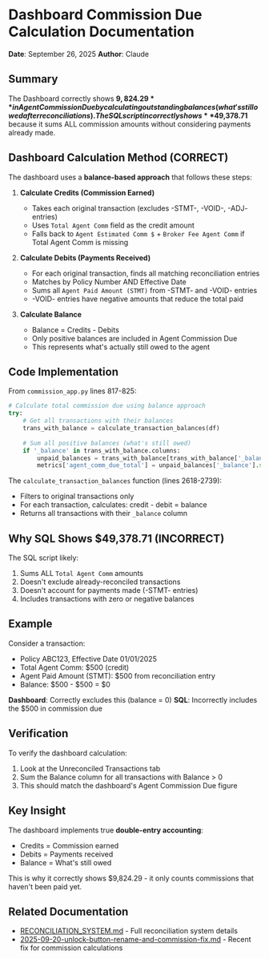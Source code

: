 # Dashboard Commission Due Calculation Documentation
**Date**: September 26, 2025
**Author**: Claude

## Summary
The Dashboard correctly shows **$9,824.29** in Agent Commission Due by calculating outstanding balances (what's still owed after reconciliations). The SQL script incorrectly shows **$49,378.71** because it sums ALL commission amounts without considering payments already made.

## Dashboard Calculation Method (CORRECT)

The dashboard uses a **balance-based approach** that follows these steps:

1. **Calculate Credits (Commission Earned)**
   - Takes each original transaction (excludes -STMT-, -VOID-, -ADJ- entries)
   - Uses `Total Agent Comm` field as the credit amount
   - Falls back to `Agent Estimated Comm $` + `Broker Fee Agent Comm` if Total Agent Comm is missing

2. **Calculate Debits (Payments Received)**
   - For each original transaction, finds all matching reconciliation entries
   - Matches by Policy Number AND Effective Date
   - Sums all `Agent Paid Amount (STMT)` from -STMT- and -VOID- entries
   - -VOID- entries have negative amounts that reduce the total paid

3. **Calculate Balance**
   - Balance = Credits - Debits
   - Only positive balances are included in Agent Commission Due
   - This represents what's actually still owed to the agent

## Code Implementation

From `commission_app.py` lines 817-825:

```python
# Calculate total commission due using balance approach
try:
    # Get all transactions with their balances
    trans_with_balance = calculate_transaction_balances(df)
    
    # Sum all positive balances (what's still owed)
    if '_balance' in trans_with_balance.columns:
        unpaid_balances = trans_with_balance[trans_with_balance['_balance'] > 0]
        metrics['agent_comm_due_total'] = unpaid_balances['_balance'].sum()
```

The `calculate_transaction_balances` function (lines 2618-2739):
- Filters to original transactions only
- For each transaction, calculates: credit - debit = balance
- Returns all transactions with their `_balance` column

## Why SQL Shows $49,378.71 (INCORRECT)

The SQL script likely:
1. Sums ALL `Total Agent Comm` amounts
2. Doesn't exclude already-reconciled transactions
3. Doesn't account for payments made (-STMT- entries)
4. Includes transactions with zero or negative balances

## Example

Consider a transaction:
- Policy ABC123, Effective Date 01/01/2025
- Total Agent Comm: $500 (credit)
- Agent Paid Amount (STMT): $500 from reconciliation entry
- Balance: $500 - $500 = $0

**Dashboard**: Correctly excludes this (balance = 0)
**SQL**: Incorrectly includes the $500 in commission due

## Verification

To verify the dashboard calculation:
1. Look at the Unreconciled Transactions tab
2. Sum the Balance column for all transactions with Balance > 0
3. This should match the dashboard's Agent Commission Due figure

## Key Insight

The dashboard implements true **double-entry accounting**:
- Credits = Commission earned
- Debits = Payments received  
- Balance = What's still owed

This is why it correctly shows $9,824.29 - it only counts commissions that haven't been paid yet.

## Related Documentation
- [RECONCILIATION_SYSTEM.md](../features/RECONCILIATION_SYSTEM.md) - Full reconciliation system details
- [2025-09-20-unlock-button-rename-and-commission-fix.md](../changelogs/2025-09-20-unlock-button-rename-and-commission-fix.md) - Recent fix for commission calculations
